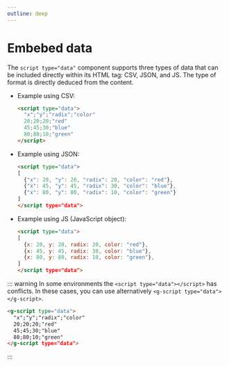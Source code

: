 ```yaml
---
outline: deep
---
```


# Embebed data

The `script type="data"` component supports three types of data that can be included directly within its HTML
tag: CSV, JSON, and JS. The type of format is directly deduced from the content.

- Example using CSV:

    ```html
    <script type="data">
      "x";"y";"radix";"color"
      20;20;20;"red"
      45;45;30;"blue"
      80;80;10;"green"
    </script>
    ```

- Example using JSON:

    ```html
    <script type="data">
    [
      {"x": 20, "y": 20, "radix": 20, "color": "red"},
      {"x": 45, "y": 45, "radix": 30, "color": "blue"},
      {"x": 80, "y": 80, "radix": 10, "color": "green"}
    ]
    </script type="data">
    ```

- Example using JS (JavaScript object):

    ```html
    <script type="data">
    [
      {x: 20, y: 20, radix: 20, color: "red"},
      {x: 45, y: 45, radix: 30, color: "blue"},
      {x: 80, y: 80, radix: 10, color: "green"},
    ]
    </script type="data">
    ```

::: warning
In some environments the `<script type="data"></script>` has conflicts. In these cases, you can 
use alternatively `<g-script type="data"></g-script>`.

```html
<g-script type="data">
  "x";"y";"radix";"color"
  20;20;20;"red"
  45;45;30;"blue"
  80;80;10;"green"
</g-script type="data">
```
:::

